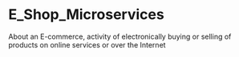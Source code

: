# E_Shop_Microservices
About an E-commerce, activity of electronically buying or selling of products on online services or over the Internet
